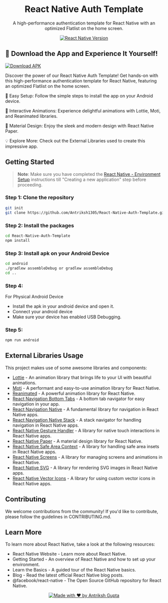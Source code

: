 <h1 align="center">React Native Auth Template</h1>
<p align="center">A high-performance authentication template for React Native with an optimized Flatlist on the home screen.</p>

<p align="center">
  <a href="https://reactnative.dev" target="_blank">
    <img alt="React Native Version" src="https://img.shields.io/badge/react--native-v0.72-blue.svg" />
  </a>
</p>

## 📱 Download the App and Experience It Yourself!
<p align="left">
  <a href="https://drive.google.com/file/d/1m-7XnwOGxDBUHAFaAsT-TRfrdLjBnzNi/view?usp=drivesdk" target="_blank">
    <img src="https://img.shields.io/badge/Download-APK%20File-orange" alt="Download APK" />
  </a>
</p>
Discover the power of our React Native Auth Template! Get hands-on with this high-performance authentication template for React Native, featuring an optimized Flatlist on the home screen.

🚀 Easy Setup: Follow the simple steps to install the app on your Android device.

🎉 Interactive Animations: Experience delightful animations with Lottie, Moti, and Reanimated libraries.

💎 Material Design: Enjoy the sleek and modern design with React Native Paper.

💡 Explore More: Check out the External Libraries used to create this impressive app.

## Getting Started

>**Note**: Make sure you have completed the [React Native - Environment Setup](https://reactnative.dev/docs/environment-setup) instructions till "Creating a new application" step before proceeding.

### Step 1: Clone the repository
```bash
git init
git clone https://github.com/Antriksh1305/React-Native-Auth-Template.git

```
### Step 2: Install the packages 
```bash
cd React-Native-Auth-Template
npm install
```

### Step 3: Install apk on your Android Device
```bash
cd android
./gradlew assembleDebug or gradlew assembleDebug
cd ..
```
### Step 4:
For Physical Android Device
- Install the apk in your android device and open it.
- Connect your android device
- Make sure your device has enabled USB Debugging.

### Step 5:
```bash
npm run android
```
## External Libraries Usage

This project makes use of some awesome libraries and components:

- [Lottie](https://airbnb.io/lottie/) - An animation library that brings life to your UI with beautiful animations.
- [Moti](https://moti.fyi/) - A performant and easy-to-use animation library for React Native.
- [Reanimated](https://docs.swmansion.com/react-native-reanimated/) - A powerful animation library for React Native.
- [React Navigation Bottom Tabs](https://reactnavigation.org/docs/bottom-tab-navigator/) - A bottom tab navigator for easy navigation in your app.
- [React Navigation Native](https://reactnavigation.org/docs/native/) - A fundamental library for navigation in React Native apps.
- [React Navigation Native Stack](https://reactnavigation.org/docs/native-stack-navigator/) - A stack navigator for handling navigation in React Native apps.
- [React Native Gesture Handler](https://docs.swmansion.com/react-native-gesture-handler/) - A library for native touch interactions in React Native apps.
- [React Native Paper](https://callstack.github.io/react-native-paper/) - A material design library for React Native.
- [React Native Safe Area Context](https://reactnavigation.org/docs/react-native-safe-area-context/) - A library for handling safe area insets in React Native apps.
- [React Native Screens](https://github.com/software-mansion/react-native-screens) - A library for managing screens and animations in React Native.
- [React Native SVG](https://github.com/react-native-svg/react-native-svg) - A library for rendering SVG images in React Native apps.
- [React Native Vector Icons](https://github.com/oblador/react-native-vector-icons) - A library for using custom vector icons in React Native apps.


## Contributing
We welcome contributions from the community! If you'd like to contribute, please follow the guidelines in CONTRIBUTING.md.

## Learn More
To learn more about React Native, take a look at the following resources:

- React Native Website - Learn more about React Native.
- Getting Started - An overview of React Native and how to set up your environment.
- Learn the Basics - A guided tour of the React Native basics.
- Blog - Read the latest official React Native blog posts.
- @facebook/react-native - The Open Source GitHub repository for React Native.

<p align="center">
  <a href="https://antrikshcodes.tech/" target="_blank">
    <img src="https://img.shields.io/badge/Made%20with%20%F0%9F%92%9C%EF%B8%8F%20by-Antriksh%20Gupta-blue" alt="Made with ❤️ by Antriksh Gupta" />
  </a>
</p>
